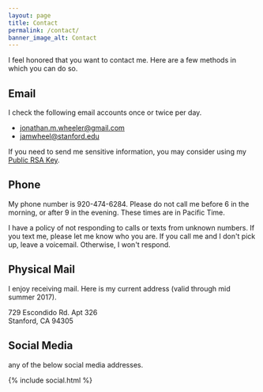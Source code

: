 ```yaml
---
layout: page
title: Contact
permalink: /contact/
banner_image_alt: Contact
---
```


I feel honored that you want to contact me. Here are a few methods in which you can do so.

## Email

I check the following email accounts once or twice per day.

- [jonathan.m.wheeler@gmail.com](mailto:jonathan.m.wheeler@gmail.com)
- [jamwheel@stanford.edu](mailto:jonathan.m.wheeler@gmail.com)

If you need to send me sensitive information, you may consider using my [Public RSA Key](https://pgp.mit.edu/pks/lookup?op=get&search=0xA03AC074D4083FC7).

## Phone

My phone number is 920-474-6284. Please do not call me before 6 in the morning, or after 9 in the evening. These times are in Pacific Time.

I have a policy of not responding to calls or texts from unknown numbers. If you text me, please let me know who you are. If you call me and I don't pick up, leave a voicemail. Otherwise, I won't respond.

## Physical Mail

I enjoy receiving mail. Here is my current address (valid through mid summer 2017).

729 Escondido Rd. Apt 326  
Stanford, CA 94305

## Social Media

any of the below social media addresses.

{% include social.html %}



[pw]: http://processwire.com
[jekyll]: http://jekyllrb.com
